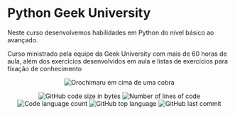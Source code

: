 # Python Geek University

Neste curso desenvolvemos habilidades em Python do nível básico ao avançado.

Curso ministrado pela equipe da Geek University com mais de 60 horas de aula, além dos exercícios
desenvolvidos em aula e listas de exercícios para fixação de conhecimento

<p align="center">
  <img alt="Orochimaru em cima de uma cobra" src="" />
</p>

<p align="center">
	<img alt="GitHub code size in bytes" src="https://img.shields.io/github/languages/code-size/ldsleticia/gamaPanAcademyJavaBasico?color=" />
	<img alt="Number of lines of code" src="https://img.shields.io/tokei/lines/github/ldsleticia/gamaPanAcademyJavaBasico?color=blue" />
	<img alt="Code language count" src="https://img.shields.io/github/languages/count/ldsleticia/gamaPanAcademyJavaBasico?color=" />
	<img alt="GitHub top language" src="https://img.shields.io/github/languages/top/ldsleticia/gamaPanAcademyJavaBasico?color=blue" />
	<img alt="GitHub last commit" src="https://img.shields.io/github/last-commit/ldsleticia/gamaPanAcademyJavaBasico?color=" />
</p>
